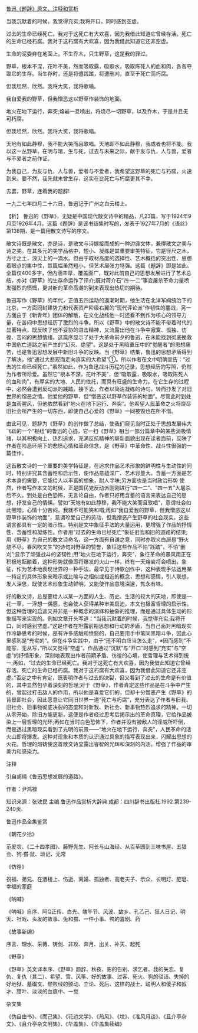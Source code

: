 [鲁迅《题辞》原文、注释和赏析](https://www.vrrw.net/wx/9385.html)

当我沉默着的时候，我觉得充实;我将开口，同时感到空虚。

过去的生命已经死亡。我对于这死亡有大欢喜，因为我借此知道它曾经存活。死亡的生命已经朽腐。我对于这朽腐有大欢喜，因为我借此知道它还非空虚。

生命的泥委弃在地面上，不生乔木，只生野草，这是我的罪过。

野草，根本不深，花叶不美，然而吸取露，吸取水，吸取陈死人的血和肉，各各夺取它的生存。当生存时，还是将遭践踏，将遭删刈，直至于死亡而朽腐。

但我坦然，欣然。我将大笑，我将歌唱。

我自爱我的野草，但我憎恶这以野草作装饰的地面。

地火在地下运行，奔突;熔岩一旦喷出，将烧尽一切野草，以及乔木，于是并且无可朽腐。

但我坦然，欣然。我将大笑，我将歌唱。

天地有如此静穆，我不能大笑而且歌唱。天地即不如此静穆，我或者也将不能。我以这一丛野草，在明与暗，生与死，过去与未来之际，献于友与仇，人与兽，爱者与不爱者之前作证。

为我自己，为友与仇，人与兽，爱者与不爱者，我希望这野草的死亡与朽腐，火速到来。要不然，我先就未曾生存，这实在比死亡与朽腐更其不幸。

去罢，野草，连着我的题辞!

一九二七年四月二十六日，鲁迅记于广州之白云楼上。



【析】 鲁迅的《野草》，无疑是中国现代散文诗中的精品，凡23篇，写于1924年9月至1926年4月。这篇《题辞》是该书结集时写的，发表于1927年7月的《语丝》第138期，是一篇用散文诗写的序文。

散文诗既是散文，亦是诗，是散文与诗嫁接而成的一种边缘文体，兼得散文之美与诗之美。在其多元的美学品格中，短小、凝练是其重要审美特征，它是径尺之木，方寸之土，浪尖上的一滴水。但由于取材高度的选择性、艺术概括的突出性、思想着眼点的集中性，其篇幅虽然短小，但艺术展张力特强。这篇《题辞》即是如此。全篇仅400多字，但内涵丰厚，覆盖面广，既对此前自己的思想发展进行了艺术总结，亦对《野草》的生存命运作了评介;既对蒋介石“四·一二”事变屠杀革命力量喷发强烈的愤慨，更对新的革命高潮的到来表现出热切的期待。

鲁迅写作《野草》的年代，正值五四运动的退潮时期，他生活在北洋军阀统治下的北京，一方面同封建势力和代表资产阶级右翼的“现代评论派”作韧性的鏖战，另一方面由于《新青年》团体的解散，在文化战线他一时还看不到作为核心的领导力量，在苦闷中思想经历了激烈的斗争。所以《野草》中的散文诗不能不带着时代的显著特点，既反映了他不妥协的进击精神，又流露出他在斗争中寂寞、孤独、彷徨、苦闷的思想情绪。这篇序显示了处于大革命前夕的鲁迅，在未能找到彻底挽救中国危亡道路之前产生的“幻灭、绝望”。这是处于黑暗重压中的“觉醒者”的思想痛苦，也是鲁迅思想发展中新旧斗争的反映。当《野草》结集，鲁迅的思想矛盾得到了解决，他“通过大悲观而走向真实的大希望”①。所以作者在文中明确宣告：“过去的生命已经死亡。”虽然如此，作为鲁迅战斗历程的记录，思想经历的写照，仍然为作者所珍爱。虽然它“根本不深，花叶不美”，但“吸取露，吸取水，吸取陈死人的血和肉”，有厚实的大地、人民的依托，而具有旺盛的生命力。在它生存的过程中，必然会遭到反动派的践踏。接下去，作者以简洁凝练的诗句，转而抒发了对旧世界的憎恶之情。他爱他的野草，但“憎恶这以野草作装饰的地面”。尽管此时到处是血雨腥风，但他依然看到“地火在地下运行、奔突”。他希望人民革命之火将烧尽旧社会所产生的一切东西，即使自己心爱的《野草》一同被毁也在所不惜。

由此可见，题辞为《野草》的创作做了总结，使我们窥见当时正处于思想发展伟大飞跃的一个“枢纽”的鲁迅的心迹，它一扫《野草》相当一部分篇章中的某些消极情绪，以其积极向上、热烈追求、充满反抗精神的崭新面貌出现在读者面前，反映了作者在险恶环境下的悲愤心情和革命信念，是《野草》中革命性、战斗性很强的一篇佳作。

这首散文诗的一个重要的美学特征是，在追求作品艺术形象的鲜明性与生动性的同时，特别讲究其含蓄性和启示性，使作品意蕴深广、艺术容量大。含蓄一方面是艺术本身的需要，它能给人以丰富的想象，耐人寻味;另方面也是当时政治形势 使然，作者写作本文的时候，正是国民党反动派刚刚进行“四一二”、“四一五”大屠杀后不久。到处是白色恐怖，无言论自由，作者只好用含蓄的语言来表达自己的思想，抒发自己的情愫。譬如“天地有如此静穆，我不能大笑而且歌唱”，意谓社会如此黑暗，心情十分苦闷，我就不可能笑和唱;再如“我自爱我的野草，但我憎恶这以野草作装饰的地面”，意谓珍爱自己的劳动，但我憎恶产生野草的社会现实，这些语言都具有一定的暗示性。特别是文中象征手法的大量运用，更增强了作品的抒情性、含蓄性和凝练性。作者用“过去的生命已经死亡”象征旧我和旧的道路的结束;用《野草》为自己的散文诗命名，这一方面有自谦之意，同时亦取义白居易“野火烧不尽，春风吹又生”的诗句对野草的赞誉，象征这些作品不怕“践踏”，不怕“删刈”;显示了顽强战斗的坚韧性;用“地火在地下运行，奔突”，象征革命的暴风雨正在积极地酝酿着，这种形势就像即将爆发的火山一样，终有一天熔岩将会喷出。象征，作为艺术地表现世界的一种手法，最早见于诗歌创作中，这种表现手法运用某一特定的具体形象来暗示或比喻与之相似或相近的概念，思想和感情，引人联想，发人深思，既使艺术形象生动鲜明，又能使作品意境深邃，隽永有味。

好的散文诗，总是要给人以某一方面的人生、历史、生活的较大的天地，即使是一花一草，一浮想一偶感，也会使人获得某种审美启迪。本文也极富哲理的启示性。但这种哲理的启迪又并非是一种概念的演绎和抽象的推理，而是通过具体生动的形象描写来实现的。例如文章开头写道：“当我沉默着的时候，我觉得充实;我将开口，同时感到空虚。”这是作者在坦露前期思想和行动的矛盾，当自己面对黑暗现实作冷静思考的时候，是有许多感触和愤怒的，自己要用手中笔同黑暗斗争，因此心里感到是“充实的”。但在斗争实践中，由于“还不明白应当怎么走”，※因而感到“不能写，无从写，”所以又觉得“空虚”。作品通过“沉默”与“开口”时感到“充实”与“空虚”的抒情形象，深刻地表现出作者前期矛盾、彷徨的心境，使哲理与艺术得到统一;再如，“过去的生命已经死亡。我对于这死亡有大欢喜，因为我借此知道它曾经存活。死亡的生命已经朽腐。我对于这朽腐有大欢喜，因为我借此知道它还非空虚。”否定之中有肯定，既表明作者与过去的决裂，但又看到了过去的生命是有价值的，其中显然包孕着深刻的哲理;对于《野草》，作者肯定这些作品是在斗争中产生的，曾起过打击敌人的作用，所以他是喜爱它们的，但却十分憎恶产生《野草》的背景即社会，因此愿意让它同旧世界一道“死亡与朽腐”，充分表达了作者与旧我、旧社会、旧事物彻底决裂的态度和对新我、新社会、新事物热烈追求的精神。一切从零开始，除旧方能更新，这便是作者经过思考后揭示出的革命真理，它给作品皴染上一层哲理的光环;再如在当时白色恐怖下，作者并没有被敌人的淫威所吓倒，而是透过黑暗现实看到了光明的前景——“地火在地下运行，奔突”，人民革命的活火山即将爆发。这种对现象和本质的认识通过具象的描写表现出来，闪耀出思想的火花。哲理的熔铸使这首散文诗显露出睿智的光辉和深刻的内涵，增强了作品的审美力和感染力。

注释

引自胡绳《鲁迅思想发展的道路》。

作者：尹鸿禄

知识来源：张效民 主编.鲁迅作品赏析大辞典.成都：四川辞书出版社.1992.第239-240页.

鲁迅作品全集鉴赏

《朝花夕拾》

范爱农、《二十四孝图》、藤野先生、阿长与山海经、从百草园到三味书屋、五猖会、狗·猫·鼠、琐记、无常

《仿徨》

祝福、弟兄、在酒楼上、伤逝、离婚、孤独者、高老夫子、示众、长明灯、肥皂、幸福的家庭

《呐喊》

《呐喊》自序、阿Q正传、白光、端午节、风波、故乡、孔乙己、狂人日记、明天、社戏、头发的故事、兔和猫、一件小事、鸭的喜剧、药

《故事新编》

序言、理水、采薇、铸剑、非攻、奔月、出关、补天、起死

《野草》

《野草》英文译本序、《野草》题辞、秋夜、影的告别、求乞者、我的失恋、复仇、复仇〔其二〕、希望、雪、风筝、好的故事、过客、死火、狗的驳诘、失掉的好地狱、墓碣文、颓败线的颤动、立论、死后、这样的战士、聪明人和傻子和奴才、腊叶、淡淡的血痕中、一觉

杂文集

《伪自由书》、《而己集》、《花边文学》、《热风》、《坟》、《准风月谈》、《且介亭杂文》、《且介亭杂文附集》、《华盖集》、《华盖集续编》

